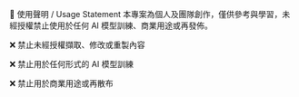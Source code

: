 📢 使用聲明 / Usage Statement
本專案為個人及團隊創作，僅供參考與學習，未經授權禁止使用於任何 AI 模型訓練、商業用途或再發佈。

❌ 禁止未經授權擷取、修改或重製內容

❌ 禁止用於任何形式的 AI 模型訓練

❌ 禁止用於商業用途或再散布
